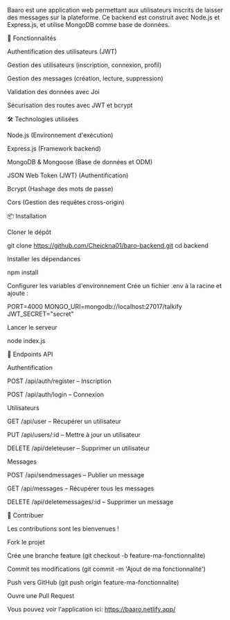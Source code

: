 Baaro est une application web permettant aux utilisateurs inscrits de laisser des messages sur la plateforme. Ce backend est construit avec Node.js et Express.js, et utilise MongoDB comme base de données.

🚀 Fonctionnalités

Authentification des utilisateurs (JWT)

Gestion des utilisateurs (inscription, connexion, profil)

Gestion des messages (création, lecture, suppression)

Validation des données avec Joi

Sécurisation des routes avec JWT et bcrypt

🛠️ Technologies utilisées

Node.js (Environnement d'exécution)

Express.js (Framework backend)

MongoDB & Mongoose (Base de données et ODM)

JSON Web Token (JWT) (Authentification)

Bcrypt (Hashage des mots de passe)

Cors (Gestion des requêtes cross-origin)

📦 Installation

Cloner le dépôt

git clone https://github.com/Cheickna01/baro-backend.git
cd backend

Installer les dépendances

npm install

Configurer les variables d'environnement
Crée un fichier .env à la racine et ajoute :

PORT=4000
MONGO_URI=mongodb://localhost:27017/talkify
JWT_SECRET="secret"

Lancer le serveur

node index.js

📡 Endpoints API

Authentification

POST /api/auth/register – Inscription

POST /api/auth/login – Connexion

Utilisateurs

GET /api/user – Récupérer un utilisateur

PUT /api/users/:id – Mettre à jour un utilisateur

DELETE /api/deleteuser – Supprimer un utilisateur

Messages

POST /api/sendmessages – Publier un message

GET /api/messages – Récupérer tous les messages

DELETE /api/deletemessages/:id – Supprimer un message

🤝 Contribuer

Les contributions sont les bienvenues !

Fork le projet

Crée une branche feature (git checkout -b feature-ma-fonctionnalite)

Commit tes modifications (git commit -m 'Ajout de ma fonctionnalité')

Push vers GitHub (git push origin feature-ma-fonctionnalite)

Ouvre une Pull Request

Vous pouvez voir l'application ici: https://baaro.netlify.app/